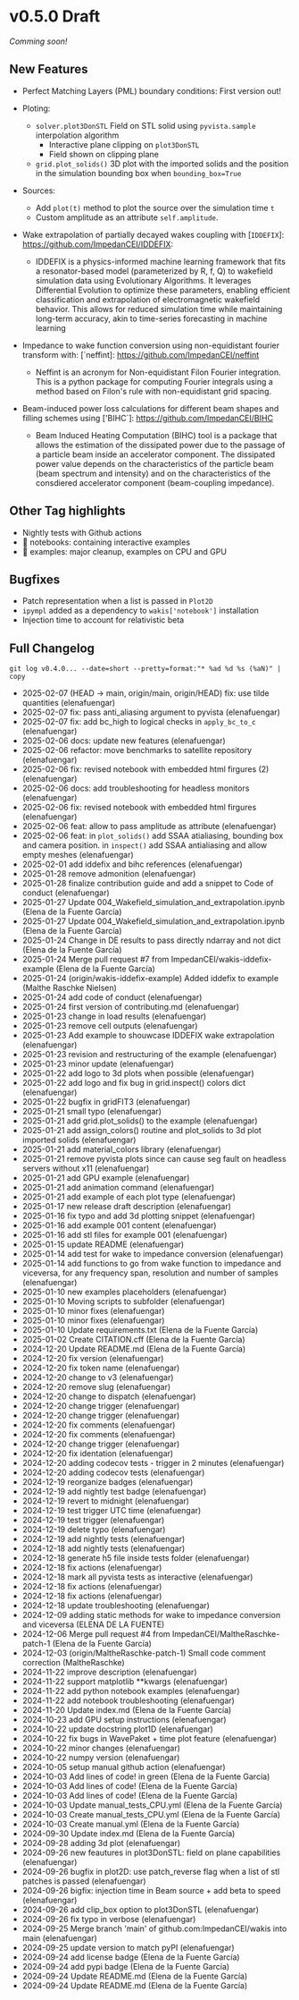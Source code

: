 # v0.5.0 Draft
*Comming soon!*

## New Features
* Perfect Matching Layers (PML) boundary conditions: First version out!

* Ploting:
    * `solver.plot3DonSTL` Field on STL solid using `pyvista.sample` interpolation algorithm 
        * Interactive plane clipping on `plot3DonSTL`
        * Field shown on clipping plane
    * `grid.plot_solids()` 3D plot with the imported solids and the position in the simulation bounding box when `bounding_box=True`

* Sources:
    * Add `plot(t)` method to plot the source over the simulation time `t` 
    * Custom amplitude as an attribute `self.amplitude`.

* Wake extrapolation of partially decayed wakes coupling with [`IDDEFIX`]: https://github.com/ImpedanCEI/IDDEFIX: 
    * IDDEFIX is a physics-informed machine learning framework that fits a resonator-based model (parameterized by R, f, Q) to wakefield simulation data using Evolutionary Algorithms. It leverages Differential Evolution to optimize these parameters, enabling efficient classification and extrapolation of electromagnetic wakefield behavior. This allows for reduced simulation time while maintaining long-term accuracy, akin to time-series forecasting in machine learning

* Impedance to wake function conversion using non-equidistant fourier transform with: [`neffint]: https://github.com/ImpedanCEI/neffint
    * Neffint is an acronym for Non-equidistant Filon Fourier integration. This is a python package for computing Fourier integrals using a method based on Filon's rule with non-equidistant grid spacing.

* Beam-induced power loss calculations for different beam shapes and filling schemes using ['BIHC`]: https://github.com/ImpedanCEI/BIHC
    * Beam Induced Heating Computation (BIHC) tool is a package that allows the estimation of the dissipated power due to the passage of a particle beam inside an accelerator component. The dissipated power value depends on the characteristics of the particle beam (beam spectrum and intensity) and on the characteristics of the consdiered accelerator component (beam-coupling impedance).

## Other Tag highlights
* Nightly tests with Github actions 
* :file_folder: notebooks: containing interactive examples
* :file_folder: examples: major cleanup, examples on CPU and GPU

## Bugfixes
* Patch representation when a list is passed in `Plot2D`
* `ipympl` added as a dependency to `wakis['notebook']` installation
* Injection time to account for relativistic beta

## Full Changelog
`git log v0.4.0... --date=short --pretty=format:"* %ad %d %s (%aN)" | copy`

* 2025-02-07  (HEAD -> main, origin/main, origin/HEAD) fix: use tilde quantities (elenafuengar)
* 2025-02-07  fix: pass anti_aliasing argument to pyvista (elenafuengar)
* 2025-02-07  fix: add bc_high to logical checks in `apply_bc_to_c` (elenafuengar)
* 2025-02-06  docs: update new features (elenafuengar)
* 2025-02-06  refactor: move benchmarks to satellite repository (elenafuengar)
* 2025-02-06  fix: revised notebook with embedded html firgures (2) (elenafuengar)
* 2025-02-06  docs: add troubleshooting for headless monitors (elenafuengar)
* 2025-02-06  fix: revised notebook with embedded html firgures (elenafuengar)
* 2025-02-06  feat: allow to pass amplitude as attribute (elenafuengar)
* 2025-02-06  feat: in `plot_solids()` add SSAA atialiasing, bounding box and camera position. in `inspect()` add SSAA antialiasing and allow empty meshes (elenafuengar)
* 2025-02-01  add iddefix and bihc references (elenafuengar)
* 2025-01-28  remove admonition (elenafuengar)
* 2025-01-28  finalize contribution guide and add a snippet to Code of conduct (elenafuengar)
* 2025-01-27  Update 004_Wakefield_simulation_and_extrapolation.ipynb (Elena de la Fuente García)
* 2025-01-27  Update 004_Wakefield_simulation_and_extrapolation.ipynb (Elena de la Fuente García)
* 2025-01-24  Change in DE results to pass directly ndarray and not dict (Elena de la Fuente García)
* 2025-01-24  Merge pull request #7 from ImpedanCEI/wakis-iddefix-example (Elena de la Fuente García)
* 2025-01-24  (origin/wakis-iddefix-example) Added iddefix to example (Malthe Raschke Nielsen)
* 2025-01-24  add code of conduct (elenafuengar)
* 2025-01-24  first version of contributing.md (elenafuengar)
* 2025-01-23  change in load results (elenafuengar)
* 2025-01-23  remove cell outputs (elenafuengar)
* 2025-01-23  Add example to shouwcase IDDEFIX wake extrapolation (elenafuengar)
* 2025-01-23  revision and restructuring of the example (elenafuengar)
* 2025-01-23  minor update (elenafuengar)
* 2025-01-22  add logo to 3d plots when possible (elenafuengar)
* 2025-01-22  add logo and fix bug in grid.inspect() colors dict (elenafuengar)
* 2025-01-22  bugfix in gridFIT3 (elenafuengar)
* 2025-01-21  small typo (elenafuengar)
* 2025-01-21  add grid.plot_solids() to the example (elenafuengar)
* 2025-01-21  add assign_colors() routine and plot_solids to 3d plot imported solids (elenafuengar)
* 2025-01-21  add material_colors library (elenafuengar)
* 2025-01-21  remove pyvista plots since can cause seg fault on headless servers without x11 (elenafuengar)
* 2025-01-21  add GPU example (elenafuengar)
* 2025-01-21  add animation command (elenafuengar)
* 2025-01-21  add example of each plot type (elenafuengar)
* 2025-01-17  new release draft description (elenafuengar)
* 2025-01-16  fix typo and add 3d plotting snippet (elenafuengar)
* 2025-01-16  add example 001 content (elenafuengar)
* 2025-01-16  add stl files for example 001 (elenafuengar)
* 2025-01-15  update README (elenafuengar)
* 2025-01-14  add test for wake to impedance conversion (elenafuengar)
* 2025-01-14  add functions to go from wake function to impedance and viceversa, for any frequency span, resolution and number of samples (elenafuengar)
* 2025-01-10  new examples placeholders (elenafuengar)
* 2025-01-10  Moving scripts to subfolder (elenafuengar)
* 2025-01-10  minor fixes (elenafuengar)
* 2025-01-10  minor fixes (elenafuengar)
* 2025-01-10  Update requirements.txt (Elena de la Fuente García)
* 2025-01-02  Create CITATION.cff (Elena de la Fuente García)
* 2024-12-20  Update README.md (Elena de la Fuente García)
* 2024-12-20  fix version (elenafuengar)
* 2024-12-20  fix token name (elenafuengar)
* 2024-12-20  change to v3 (elenafuengar)
* 2024-12-20  remove slug (elenafuengar)
* 2024-12-20  change to dispatch (elenafuengar)
* 2024-12-20  change trigger (elenafuengar)
* 2024-12-20  change trigger (elenafuengar)
* 2024-12-20  fix comments (elenafuengar)
* 2024-12-20  fix comments (elenafuengar)
* 2024-12-20  change trigger (elenafuengar)
* 2024-12-20  fix identation (elenafuengar)
* 2024-12-20  adding codecov tests - trigger in 2 minutes (elenafuengar)
* 2024-12-20  adding codecov tests (elenafuengar)
* 2024-12-19  reorganize badges (elenafuengar)
* 2024-12-19  add nightly test badge (elenafuengar)
* 2024-12-19  revert to midnight (elenafuengar)
* 2024-12-19  test trigger UTC time (elenafuengar)
* 2024-12-19  test trigger (elenafuengar)
* 2024-12-19  delete typo (elenafuengar)
* 2024-12-19  add nightly tests (elenafuengar)
* 2024-12-18  add nightly tests (elenafuengar)
* 2024-12-18  generate h5 file inside tests folder (elenafuengar)
* 2024-12-18  fix actions (elenafuengar)
* 2024-12-18  mark all pyvista tests as interactive (elenafuengar)
* 2024-12-18  fix actions (elenafuengar)
* 2024-12-18  fix actions (elenafuengar)
* 2024-12-18  update troubleshooting (elenafuengar)
* 2024-12-09  adding static methods for wake to impedance conversion and viceversa (ELENA DE LA FUENTE)
* 2024-12-06  Merge pull request #4 from ImpedanCEI/MaltheRaschke-patch-1 (Elena de la Fuente García)
* 2024-12-03  (origin/MaltheRaschke-patch-1) Small code comment correction (MaltheRaschke)
* 2024-11-22  improve description (elenafuengar)
* 2024-11-22  support matplotlib **kwargs (elenafuengar)
* 2024-11-22  add python notebook examples (elenafuengar)
* 2024-11-22  add notebook troubleshooting (elenafuengar)
* 2024-11-20  Update index.md (Elena de la Fuente García)
* 2024-10-23  add GPU setup instructions (elenafuengar)
* 2024-10-22  update docstring plot1D (elenafuengar)
* 2024-10-22  fix bugs in WavePaket + time plot feature (elenafuengar)
* 2024-10-22  minor changes (elenafuengar)
* 2024-10-22  numpy version (elenafuengar)
* 2024-10-05  setup manual github action (elenafuengar)
* 2024-10-03  Add lines of code! in green (Elena de la Fuente García)
* 2024-10-03  Add lines of code! (Elena de la Fuente García)
* 2024-10-03  Add lines of code! (Elena de la Fuente García)
* 2024-10-03  Update manual_tests_CPU.yml (Elena de la Fuente García)
* 2024-10-03  Create manual_tests_CPU.yml (Elena de la Fuente García)
* 2024-10-03  Create manual.yml (Elena de la Fuente García)
* 2024-09-30  Update index.md (Elena de la Fuente García)
* 2024-09-28  adding 3d plot (elenafuengar)
* 2024-09-26  new feautures in plot3DonSTL: field on plane capabilities (elenafuengar)
* 2024-09-26  bugfix in plot2D: use patch_reverse flag when a list of stl patches is passed (elenafuengar)
* 2024-09-26  bigfix: injection time in Beam source + add beta to speed (elenafuengar)
* 2024-09-26  add clip_box option to plot3DonSTL (elenafuengar)
* 2024-09-26  fix typo in verbose (elenafuengar)
* 2024-09-25  Merge branch 'main' of github.com:ImpedanCEI/wakis into main (elenafuengar)
* 2024-09-25  update version to match pyPI (elenafuengar)
* 2024-09-24  add license badge (Elena de la Fuente García)
* 2024-09-24  add pypi badge (Elena de la Fuente García)
* 2024-09-24  Update README.md (Elena de la Fuente García)
* 2024-09-24  Update README.md (Elena de la Fuente García)